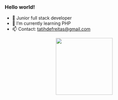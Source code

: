 ### Hello world!

- 🔭 Junior full stack developer
- 🌱 I’m currently learning PHP
- 📫 Contact: tatihdefreitas@gmail.com

<div align="center">
  <a href="https://github.com/TatiFreitas">
  <img height="180em" src="https://github-readme-stats.vercel.app/api?username=TatiFreitas&show_icons=true&theme=dracula&include_all_commits=true&count_private=true"/>
</div>

